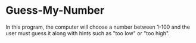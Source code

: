 # Guess-My-Number
In this program, the computer will choose a number between 1-100 and the user must guess it along with hints such as "too low" or "too high".

